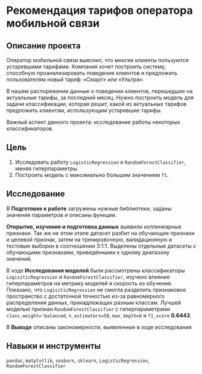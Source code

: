 # Рекомендация тарифов оператора мобильной связи

## Описание проекта

Оператор мобильной связи выяснил, что многие клиенты пользуются устаревшими тарифами. Компания хочет построить систему, способную проанализировать поведение клиентов и предложить пользователям новый тариф: «Смарт» или «Ультра». 

В нашем распоряжении данные о поведении клиентов, перешедших на актуальные тарифы,  за последний месяц. Нужно построить модель для задачи классификации, которая решит, какой из актуальных тарифов предложить клиентам, использующим устаревшие тарифы.

Важный аспект данного проекта: исследование работы некоторых классификаторов.
## Цель

1. Исследовать работу `LogisticRegression` и `RandomForestClassifier`, меняя гиперпараметры.
2. Построить модель с максимально большим значением `f1`.

## Исследование

В **Подготовке к работе** загружены нужные библиотеки, заданы значения параметров и описаны функции.

**Открытие, изучение и подготовка данных** выявили коллинеарные признаки. Так же не этом этапе датасет разбит на обучающие признаки и целевой признак, затем на тренировочную, валидационную и тестовые выборки в соотношении 3:1:1. Выделены отдельные датасеты с обучающими признаками, приведёнными к одному диапазону значений.

В ходе **Исследования моделей** были рассмотрены классификаторы `LogisiticRegression` и `RandomForestClassifier`, изучено влияние гиперпараметров на метрику моделей и скорость из обучения. Показано, что `LogisiticRegression` не смогла разделить признаковое пространство с достаточной точностью из-за равномерного распределения данных, принадлежащих разным классам. Лучшей моделью признан `RandomForestClassifier` с гиперпараметрами `class_weight='balanced`,  `n_estimators=50`,  `max_depth=6` и `f1_score` **0.6443**.

В **Выводе** описаны закономерности, выявленные в ходе исследования

## Навыки и инструменты

`pandas`, `matplotlib`, `seaborn`,  `sklearn`, `LogisticRegression`, `RandomForestClassifier`
